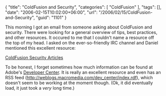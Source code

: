 {
	"title": "ColdFusion and Security",
	"categories": [
		"ColdFusion"
	],
	"tags": [],
	"date": "2006-02-15T10:02:00+06:00",
	"url": "/2006/02/15/ColdFusion-and-Security",
	"guid": "1101"
}

This morning I got an email from someone asking about ColdFusion and security. There were looking for a general overview of tips, best practices, and other resources. It occured to me that I couldn't name a resource off the top of my head. I asked on the ever-so-friendly IRC channel and Daniel mentioned this excellent resource: 

<a href="http://www.macromedia.com/devnet/coldfusion/security.html">ColdFusion Security Articles</a>

To be honest, I forget sometimes how much information can be found at Adobe's <a href="http://www.macromedia.com/devnet">Developer Center</a>. It is really an excellent resource and even has an RSS feed (http://weblogs.macromedia.com/dev_center/index.rdf), which doesn't seem to be working at the moment though. (Ok, it did eventually load, it just took a  <i>very</i> long time.)